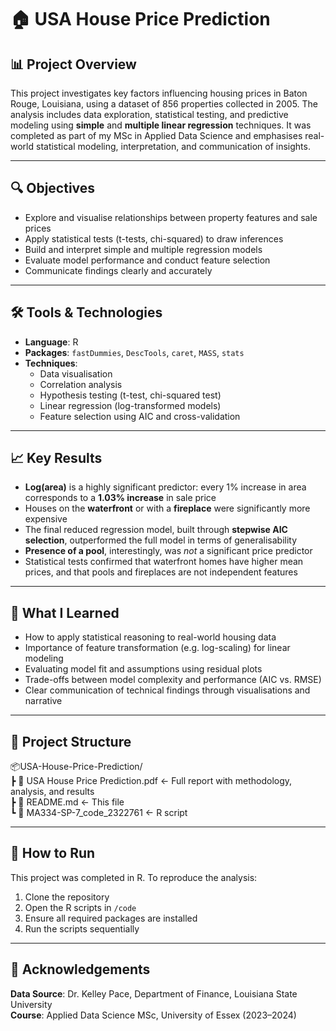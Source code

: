 # 🏠 USA House Price Prediction

## 📊 Project Overview

This project investigates key factors influencing housing prices in Baton Rouge, Louisiana, using a dataset of 856 properties collected in 2005. The analysis includes data exploration, statistical testing, and predictive modeling using **simple** and **multiple linear regression** techniques. It was completed as part of my MSc in Applied Data Science and emphasises real-world statistical modeling, interpretation, and communication of insights.

---

## 🔍 Objectives

- Explore and visualise relationships between property features and sale prices  
- Apply statistical tests (t-tests, chi-squared) to draw inferences  
- Build and interpret simple and multiple regression models  
- Evaluate model performance and conduct feature selection  
- Communicate findings clearly and accurately  

---

## 🛠️ Tools & Technologies

- **Language**: R  
- **Packages**: `fastDummies`, `DescTools`, `caret`, `MASS`, `stats`  
- **Techniques**:  
  - Data visualisation  
  - Correlation analysis  
  - Hypothesis testing (t-test, chi-squared test)  
  - Linear regression (log-transformed models)  
  - Feature selection using AIC and cross-validation  

---

## 📈 Key Results

- **Log(area)** is a highly significant predictor: every 1% increase in area corresponds to a **1.03% increase** in sale price  
- Houses on the **waterfront** or with a **fireplace** were significantly more expensive  
- The final reduced regression model, built through **stepwise AIC selection**, outperformed the full model in terms of generalisability  
- **Presence of a pool**, interestingly, was *not* a significant price predictor  
- Statistical tests confirmed that waterfront homes have higher mean prices, and that pools and fireplaces are not independent features  

---

## 🧠 What I Learned

- How to apply statistical reasoning to real-world housing data  
- Importance of feature transformation (e.g. log-scaling) for linear modeling  
- Evaluating model fit and assumptions using residual plots  
- Trade-offs between model complexity and performance (AIC vs. RMSE)  
- Clear communication of technical findings through visualisations and narrative  

---

## 📁 Project Structure

📦USA-House-Price-Prediction/  
 ┣ 📄 USA House Price Prediction.pdf      ← Full report with methodology, analysis, and results  
 ┣ 📄 README.md             ← This file  
 ┗ 📄 MA334-SP-7_code_2322761                 ← R script


---

## 📌 How to Run

This project was completed in R. To reproduce the analysis:

1. Clone the repository  
2. Open the R scripts in `/code`  
3. Ensure all required packages are installed  
4. Run the scripts sequentially  

---

## 🤝 Acknowledgements

**Data Source**: Dr. Kelley Pace, Department of Finance, Louisiana State University  
**Course**: Applied Data Science MSc, University of Essex (2023–2024)
